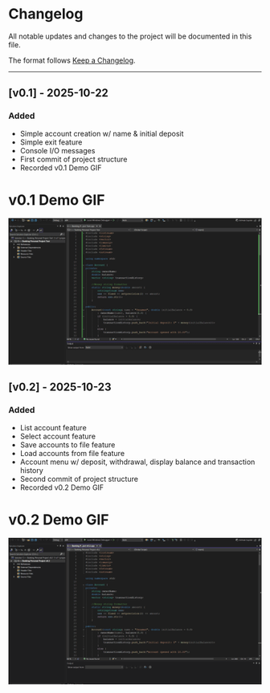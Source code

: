 # Changelog

All notable updates and changes to the project will be documented in this file.

The format follows [Keep a Changelog](https://keepchangelog.com/en/1.0.0/).

----------------------------------------------------------------

## [v0.1] - 2025-10-22
### Added
- Simple account creation w/ name & initial deposit
- Simple exit feature
- Console I/O messages
- First commit of project structure
- Recorded v0.1 Demo GIF

# v0.1 Demo GIF

![Program Demo](images/demo.gif)

## [v0.2] - 2025-10-23
### Added
- List account feature
- Select account feature
- Save accounts to file feature
- Load accounts from file feature
- Account menu w/ deposit, withdrawal, display balance and transaction history
- Second commit of project structure
- Recorded v0.2 Demo GIF

# v0.2 Demo GIF

![Program Demo](images/demo2.gif) 